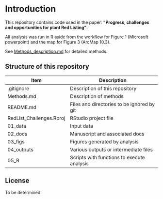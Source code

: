 Introduction
============

This repository contains code used in the paper: **"Progress, challenges
and opportunities for plant Red Listing"**.

All analysis was run in R aside from the workflow for Figure 1
(Microsoft powerpoint) and the map for Figure 3 (ArcMap 10.3).

See
[Methods\_description.md](https://github.com/stevenpbachman/RedList_Challenges/blob/master/Methods.md)
for detailed methods.

Structure of this repository
----------------------------

<table>
<thead>
<tr class="header">
<th>Item</th>
<th>Description</th>
</tr>
</thead>
<tbody>
<tr class="odd">
<td>.gitignore</td>
<td>Description of this repository</td>
</tr>
<tr class="even">
<td>Methods.md</td>
<td>Description of methods</td>
</tr>
<tr class="odd">
<td>README.md</td>
<td>Files and directories to be ignored by git</td>
</tr>
<tr class="even">
<td>RedList_Challenges.Rproj</td>
<td>RStudio project file</td>
</tr>
<tr class="odd">
<td>01_data</td>
<td>Input data</td>
</tr>
<tr class="even">
<td>02_docs</td>
<td>Manuscript and associated docs</td>
</tr>
<tr class="odd">
<td>03_figs</td>
<td>Figures generated by analysis</td>
</tr>
<tr class="even">
<td>04_outputs</td>
<td>Various outputs or intermediate files</td>
</tr>
<tr class="odd">
<td>05_R</td>
<td>Scripts with functions to execute analysis</td>
</tr>
</tbody>
</table>

License
-------

To be determined
